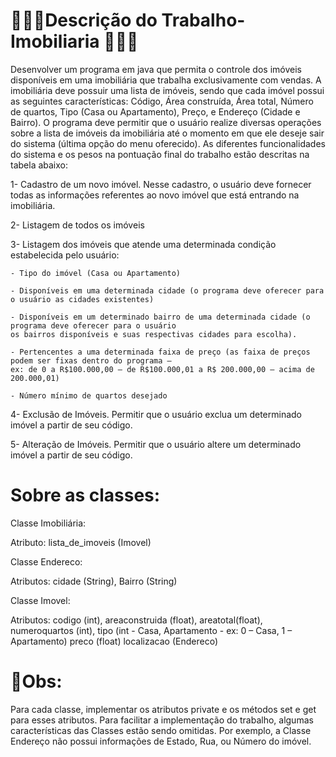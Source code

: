 # 🧑🏼‍💻Descrição do Trabalho-Imobiliaria 🧑🏼‍💻

Desenvolver um programa em java que permita o controle dos imóveis disponíveis em uma imobiliária que trabalha exclusivamente com vendas. A imobiliária deve possuir uma lista de imóveis, sendo que cada imóvel possui as seguintes características: Código, Área construída, Área total, Número de quartos, Tipo (Casa ou Apartamento), Preço, e Endereço (Cidade e Bairro). O programa deve permitir que o usuário realize diversas operações sobre a lista de imóveis da imobiliária até o momento em que ele deseje sair do sistema (última opção do menu oferecido). As diferentes funcionalidades do sistema e os pesos na pontuação final do trabalho estão descritas na tabela abaixo:

1- Cadastro de um novo imóvel. Nesse cadastro, o usuário deve fornecer todas as informações referentes ao novo imóvel que está entrando na imobiliária.

2- Listagem de todos os imóveis

3- Listagem dos imóveis que atende uma determinada condição estabelecida pelo usuário:

    - Tipo do imóvel (Casa ou Apartamento)
    
    - Disponíveis em uma determinada cidade (o programa deve oferecer para o usuário as cidades existentes)

    - Disponíveis em um determinado bairro de uma determinada cidade (o programa deve oferecer para o usuário 
    os bairros disponíveis e suas respectivas cidades para escolha).

    - Pertencentes a uma determinada faixa de preço (as faixa de preços podem ser fixas dentro do programa – 
    ex: de 0 a R$100.000,00 – de R$100.000,01 a R$ 200.000,00 – acima de 200.000,01)

    - Número mínimo de quartos desejado
    
4- Exclusão de Imóveis. Permitir que o usuário exclua um determinado imóvel a partir de seu código.

5- Alteração de Imóveis. Permitir que o usuário altere um determinado imóvel a partir de seu código.

# Sobre as classes:

Classe Imobiliária:

Atributo: 
lista_de_imoveis (Imovel)

Classe Endereco:

Atributos: 
cidade (String), Bairro (String)

Classe Imovel:

Atributos: 
codigo (int), areaconstruida (float), areatotal(float), numeroquartos (int),
tipo (int - Casa, Apartamento - ex: 0 – Casa, 1 – Apartamento)
preco (float)
localizacao (Endereco)

# 🎯Obs:

Para cada classe, implementar os atributos private e os métodos set e get para esses atributos. Para facilitar a implementação do trabalho, algumas características das Classes estão sendo omitidas. Por exemplo, a Classe Endereço não possui informações de Estado, Rua, ou Número do imóvel.
